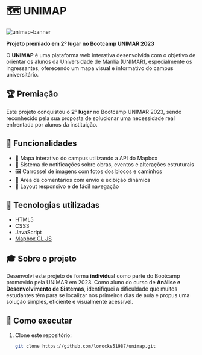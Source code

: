 # 🗺️ UNIMAP

![unimap-banner](https://github.com/user-attachments/assets/b87c5c83-9452-486f-bc06-c2d3738a6765)


**Projeto premiado em 2º lugar no Bootcamp UNIMAR 2023**

O **UNIMAP** é uma plataforma web interativa desenvolvida com o objetivo de orientar os alunos da Universidade de Marília (UNIMAR), especialmente os ingressantes, oferecendo um mapa visual e informativo do campus universitário.

## 🏆 Premiação

Este projeto conquistou o **2º lugar** no Bootcamp UNIMAR 2023, sendo reconhecido pela sua proposta de solucionar uma necessidade real enfrentada por alunos da instituição.

## 📌 Funcionalidades

- 📍 Mapa interativo do campus utilizando a API do Mapbox
- 🔔 Sistema de notificações sobre obras, eventos e alterações estruturais
- 🖼️ Carrossel de imagens com fotos dos blocos e caminhos
- 💬 Área de comentários com envio e exibição dinâmica
- 📱 Layout responsivo e de fácil navegação

## 🚀 Tecnologias utilizadas

- HTML5  
- CSS3  
- JavaScript  
- [Mapbox GL JS](https://docs.mapbox.com/mapbox-gl-js/)

## 🎓 Sobre o projeto

Desenvolvi este projeto de forma **individual** como parte do Bootcamp promovido pela UNIMAR em 2023. Como aluno do curso de **Análise e Desenvolvimento de Sistemas**, identifiquei a dificuldade que muitos estudantes têm para se localizar nos primeiros dias de aula e propus uma solução simples, eficiente e visualmente acessível.

## 📁 Como executar

1. Clone este repositório:
   ```bash
   git clone https://github.com/lorocks51987/unimap.git
